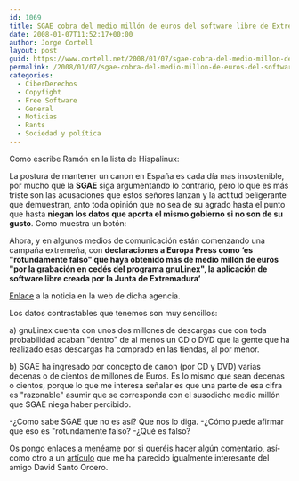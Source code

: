```yaml
---
id: 1069
title: SGAE cobra del medio millón de euros del software libre de Extremadura y encima se queja
date: 2008-01-07T11:52:17+00:00
author: Jorge Cortell
layout: post
guid: https://www.cortell.net/2008/01/07/sgae-cobra-del-medio-millon-de-euros-del-software-libre-de-extremadura-y-encima-se-queja/
permalink: /2008/01/07/sgae-cobra-del-medio-millon-de-euros-del-software-libre-de-extremadura-y-encima-se-queja/
categories:
  - CiberDerechos
  - Copyfight
  - Free Software
  - General
  - Noticias
  - Rants
  - Sociedad y polí­tica
---
```

Como escribe Ramón en la lista de Hispalinux:

La postura de mantener un canon en España es cada dí­a mas insostenible, por mucho que la **SGAE** siga argumentando lo contrario, pero lo que es más triste son las acusaciones que estos señores lanzan y la actitud beligerante que demuestran, anto toda opinión que no sea de su agrado hasta el punto que hasta **niegan los datos que aporta el mismo gobierno si no son de su gusto**. Como muestra un botón:

Ahora, y en algunos medios de comunicación están comenzando una campaña extremeña, con **declaraciones a Europa Press como ‘es "rotundamente falso" que haya obtenido más de medio millón de euros "por la grabación en cedés del programa gnuLinex", la aplicación de software libre creada por la Junta de Extremadura‘**

<a target="_blank" title="EuropaPress" href="https://www.europapress.es/00285/20080104150421/sgae-asegura-falso-haya-obtenido-mas-medio-millon-euros-cedes-gnulinex.html">Enlace</a> a la noticia en la web de dicha agencia.

Los datos contrastables que tenemos son muy sencillos:

a) gnuLinex cuenta con unos dos millones de descargas que con toda probabilidad acaban "dentro" de al menos un CD o DVD que la gente que ha realizado esas descargas ha comprado en las tiendas, al por menor.

b) SGAE ha ingresado por concepto de canon (por CD y DVD) varias decenas o de cientos de millones de Euros. Es lo mismo que sean decenas o cientos, porque lo que me interesa señalar es que una parte de esa cifra es "razonable" asumir que se corresponda con el susodicho medio millón que SGAE niega haber percibido.

-¿Como sabe SGAE que no es así­? Que nos lo diga. -¿Cómo puede afirmar que eso es "rotundamente falso? -¿Qué es falso?

Os pongo enlaces a <a target="_blank" title="historia en menéame" href="https://meneame.net/story/sgae-niega-haber-ingresado-500.000-gnulinex-como-sabe">menéame</a> por si queréis hacer algún comentario, así­ como otro a un <a target="_blank" title="Artí­culo" href="https://meneame.net/story/sociedad-conocimiento-comprendemos-no">artí­culo</a> que me ha parecido igualmente interesante del amigo David Santo Orcero.